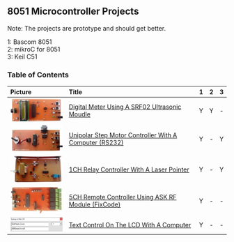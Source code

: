 ## 8051 Microcontroller Projects 
Note: The projects are prototype and should get better.  

1: Bascom 8051  
2: mikroC for 8051  
3: Keil C51  

### Table of Contents
|Picture|Title|1|2|3|
|:------|:----|:---------:|:-------------:|:------:|
|![](DigitalMeter_Ultrasonic_SRF02/Pictures/Album.jpg)|[Digital Meter Using A SRF02 Ultrasonic Moudle](DigitalMeter_Ultrasonic_SRF02)|Y|Y|-|
|![](MotorDriver_UnipolarStepperMotor_RS232/Pictures/Album.jpg)|[Unipolar Step Motor Controller With A Computer (RS232)](MotorDriver_UnipolarStepperMotor_RS232)|Y|-|Y|
|![](RelayController_LaserPointer_1CH/Pictures/Album.jpg)|[1CH Relay Controller With A Laser Pointer](RelayController_LaserPointer_1CH)|Y|-|Y|
|![](RelayController_RF_ASK_5CH/Pictures/Album.jpg)|[5CH Remote Controller Using ASK RF Module (FixCode)](RelayController_RF_ASK_5CH)|Y|-|-|
|![](TextDisplay_UART/Code_VB6/Album.png)|[Text Control On The LCD With A Computer](TextDisplay_UART)|Y|-|-|
